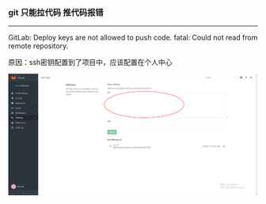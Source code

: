### git 只能拉代码 推代码报错

---
GitLab: Deploy keys are not allowed to push code.
fatal: Could not read from remote repository.

原因：ssh密钥配置到了项目中，应该配置在个人中心

![](../../images/2019/Oct420191.png)